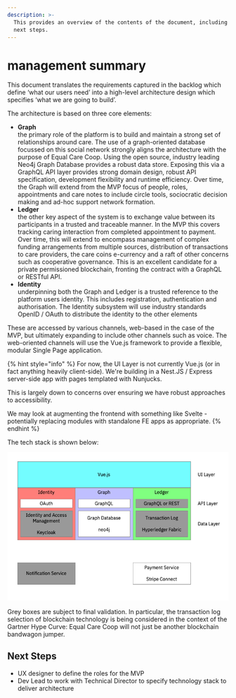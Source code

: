 ```yaml
---
description: >-
  This provides an overview of the contents of the document, including suggested
  next steps.
---
```


# management summary

This document translates the requirements captured in the backlog which define ‘what our users need’ into a high-level architecture design which specifies ‘what we are going to build’.

The architecture is based on three core elements:

* **Graph**\
  the primary role of the platform is to build and maintain a strong set of relationships around care. The use of a graph-oriented database focussed on this social network strongly aligns the architecture with the purpose of Equal Care Coop. Using the open source, industry leading Neo4j Graph Database provides a robust data store. Exposing this via a GraphQL API layer provides strong domain design, robust API specification, development flexibility and runtime efficiency. Over time, the Graph will extend from the MVP focus of people, roles, appointments and care notes to include circle tools, sociocratic decision making and ad-hoc support network formation.
* **Ledger**\
  the other key aspect of the system is to exchange value between its participants in a trusted and traceable manner. In the MVP this covers tracking caring interaction from completed appointment to payment. Over time, this will extend to encompass management of complex funding arrangements from multiple sources, distribution of transactions to care providers, the care coins e-currency and a raft of other concerns such as cooperative governance. This is an excellent candidate for a private permissioned blockchain, fronting the contract with a GraphQL or RESTful API.
* **Identity**\
  underpinning both the Graph and Ledger is a trusted reference to the platform users identity. This includes registration, authentication and authorisation. The Identity subsystem will use industry standards OpenID / OAuth to distribute the identity to the other elements

These are accessed by various channels, web-based in the case of the MVP, but ultimately expanding to include other channels such as voice. The web-oriented channels will use the Vue.js framework to provide a flexible, modular Single Page application.

{% hint style="info" %}
For now, the UI Layer is not currently Vue.js (or in fact anything heavily client-side). We're building in a Nest.JS / Express server-side app with pages templated with Nunjucks.

This is largely down to concerns over ensuring we have robust approaches to accessibility.

We may look at augmenting the frontend with something like Svelte - potentially replacing modules with standalone FE apps as appropriate.
{% endhint %}

The tech stack is shown below:

![Recommended tech stack for eccoo Platform MVP](<../.gitbook/assets/eccoo stack.png>)

Grey boxes are subject to final validation. In particular, the transaction log selection of blockchain technology is being considered in the context of the Gartner Hype Curve: Equal Care Coop will not just be another blockchain bandwagon jumper.

## Next Steps

* UX designer to define the roles for the MVP
* Dev Lead to work with Technical Director to specify technology stack to deliver architecture

